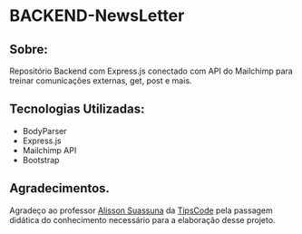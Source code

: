 # BACKEND-NewsLetter


## Sobre:

Repositório Backend com Express.js conectado com API do Mailchimp para treinar comunicações externas, get, post e mais.
  
## Tecnologias Utilizadas:

- BodyParser
- Express.js
- Mailchimp API
- Bootstrap



## Agradecimentos.

Agradeço ao professor [Alisson Suassuna](https://github.com/alissonsuassuna) da [TipsCode](https://tipscode.tech/) pela passagem didática do conhecimento necessário para a elaboração desse projeto.


